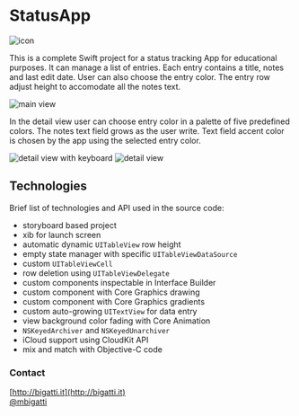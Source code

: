 # StatusApp

![icon](http://cl.ly/image/2f060g2a3I0c/StatusAppIcon.png)

This is a complete Swift project for a status tracking App for educational purposes. It can manage a list of entries. Each entry contains a title, notes and last edit date. User can also choose the entry color. The entry row adjust height to accomodate all the notes text.

![main view](http://cl.ly/image/0x3H1W3V450J/download/StatusApp1.png)

In the detail view user can choose entry color in a palette of five predefined colors. The notes text field grows as the user write. Text field accent color is chosen by the app using the selected entry color.

![detail view with keyboard](http://cl.ly/image/053a2Y1j3Z0D/download/StatusApp3.png)
![detail view](http://cl.ly/image/2T3P0P3G2f47/download/StatusApp2.png)

## Technologies
Brief list of technologies and API used in the source code:

- storyboard based project
- xib for launch screen
- automatic dynamic `UITableView` row height
- empty state manager with specific `UITableViewDataSource`
- custom `UITableViewCell`
- row deletion using `UITableViewDelegate`
- custom components inspectable in Interface Builder
- custom component with Core Graphics drawing
- custom component with Core Graphics gradients
- custom auto-growing `UITextView` for data entry
- view background color fading with Core Animation
- `NSKeyedArchiver` and `NSKeyedUnarchiver`
- iCloud support using CloudKit API
- mix and match with Objective-C code

### Contact
[http://bigatti.it](http://bigatti.it)  
[@mbigatti](https://twitter.com/mbigatti)
